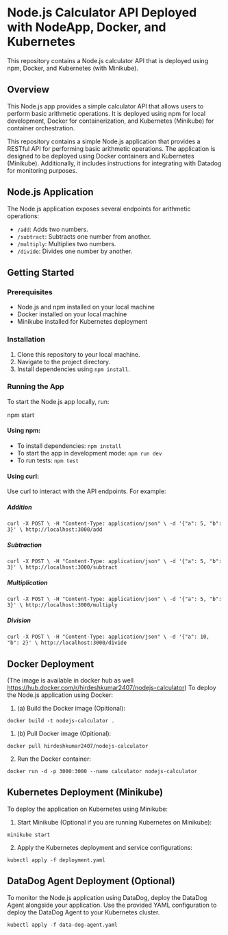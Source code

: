 # Node.js Calculator API Deployed with NodeApp, Docker, and Kubernetes

This repository contains a Node.js calculator API that is deployed using npm, Docker, and Kubernetes (with Minikube). 

## Overview

This Node.js app provides a simple calculator API that allows users to perform basic arithmetic operations. It is deployed using npm for local development, Docker for containerization, and Kubernetes (Minikube) for container orchestration.

This repository contains a simple Node.js application that provides a RESTful API for performing basic arithmetic operations. The application is designed to be deployed using Docker containers and Kubernetes (Minikube). Additionally, it includes instructions for integrating with Datadog for monitoring purposes.

## Node.js Application
The Node.js application exposes several endpoints for arithmetic operations:

- `/add`: Adds two numbers.
- `/subtract`: Subtracts one number from another.
- `/multiply`: Multiplies two numbers.
- `/divide`: Divides one number by another.

## Getting Started

### Prerequisites

- Node.js and npm installed on your local machine
- Docker installed on your local machine
- Minikube installed for Kubernetes deployment

### Installation

1. Clone this repository to your local machine.
2. Navigate to the project directory.
3. Install dependencies using `npm install`.

### Running the App

To start the Node.js app locally, run:

npm start

#### Using npm:

- To install dependencies: `npm install`
- To start the app in development mode: `npm run dev`
- To run tests: `npm test`

#### Using curl:

Use curl to interact with the API endpoints. For example:


##### Addition
`curl -X POST \
  -H "Content-Type: application/json" \
  -d '{"a": 5, "b": 3}' \
  http://localhost:3000/add`

##### Subtraction
`curl -X POST \
  -H "Content-Type: application/json" \
  -d '{"a": 5, "b": 3}' \
  http://localhost:3000/subtract`

##### Multiplication
`curl -X POST \
  -H "Content-Type: application/json" \
  -d '{"a": 5, "b": 3}' \
  http://localhost:3000/multiply`

##### Division
`curl -X POST \
  -H "Content-Type: application/json" \
  -d '{"a": 10, "b": 2}' \
  http://localhost:3000/divide`


## Docker Deployment
(The image is available in docker hub as well https://hub.docker.com/r/hirdeshkumar2407/nodejs-calculator)
To deploy the Node.js application using Docker:



1. (a) Build the Docker image (Opitional):

`docker build -t nodejs-calculator .`

1. (b) Pull Docker image (Opitional):

`docker pull hirdeshkumar2407/nodejs-calculator`

2. Run the Docker container:

`docker run -d -p 3000:3000 --name calculator nodejs-calculator`


## Kubernetes Deployment (Minikube)
To deploy the application on Kubernetes using Minikube:

1. Start Minikube (Optional if you are running Kubernetes on Minikube):

`minikube start`

2. Apply the Kubernetes deployment and service configurations:

`kubectl apply -f deployment.yaml`

## DataDog Agent Deployment (Optional)
To monitor the Node.js application using DataDog, deploy the DataDog Agent alongside your application. Use the provided YAML configuration to deploy the DataDog Agent to your Kubernetes cluster.

`kubectl apply -f data-dog-agent.yaml`
